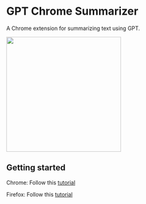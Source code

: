 # GPT Chrome Summarizer

A Chrome extension for summarizing text using GPT.

<img src="https://raw.githubusercontent.com/snwfdhmp/gpt-chrome-summarizer/main/docs/screenshot-700.png"  width="300">

## Getting started

Chrome: Follow this [tutorial](https://webkul.com/blog/how-to-install-the-unpacked-extension-in-chrome/)

Firefox: Follow this [tutorial](https://developer.mozilla.org/en-US/docs/Mozilla/Add-ons/WebExtensions/Your_first_WebExtension#installing)